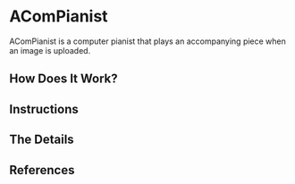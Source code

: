 # AComPianist
AComPianist is a computer pianist that plays an accompanying piece when an image is uploaded.

How Does It Work? 
-----------------

Instructions
------------

The Details
-----------

References
----------
